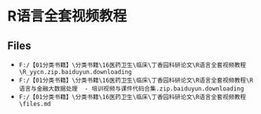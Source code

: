 # R语言全套视频教程

## Files

- `F:/【01分类书籍】\分类书籍\16医药卫生\临床\丁香园科研论文\R语言全套视频教程\R_yycn.zip.baiduyun.downloading`
- `F:/【01分类书籍】\分类书籍\16医药卫生\临床\丁香园科研论文\R语言全套视频教程\R语言与金融大数据处理  - 培训视频与课件代码合集.zip.baiduyun.downloading`
- `F:/【01分类书籍】\分类书籍\16医药卫生\临床\丁香园科研论文\R语言全套视频教程\files.md`

